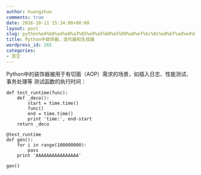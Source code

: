 ```yaml
---
author: huangzhuo
comments: true
date: 2016-10-11 15:34:00+00:00
layout: post
slug: python%e4%b8%ad%e8%a3%85%e9%a5%b0%e5%99%a8%ef%bc%8c%e8%bf%ad%e4%bb%a3%e5%99%a8%e5%92%8c%e7%94%9f%e6%88%90%e5%99%a8
title: Python中装饰器，迭代器和生成器
wordpress_id: 265
categories:
- 其它
---
```

 

Python中的装饰器被用于有切面（AOP）需求的场景，如插入日志、性能测试、事务处理等
测试函数的执行时间：

```
def test_runtime(func):
    def _deco():
        start = time.time()    
        func()  
        end = time.time()       
        print 'time:', end-start
    return _deco 

@test_runtime
def gen():
    for i in range(100000000):
        pass
    print 'AAAAAAAAAAAAAAAA'

gen()

```


